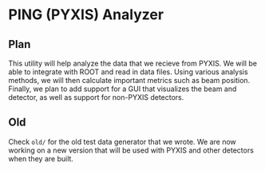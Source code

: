 # PING (PYXIS) Analyzer

## Plan


This utility will help analyze the data that we recieve from PYXIS. We will be able to integrate with ROOT and read in data files. Using various analysis methods, we will then calculate important metrics such as beam position. Finally, we plan to add support for a GUI that visualizes the beam and detector, as well as support for non-PYXIS detectors.

## Old
Check `old/` for the old test data generator that we wrote. We are now working on a new version that will be used with PYXIS and other detectors when they are built.
